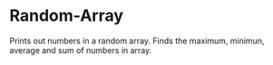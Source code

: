 # Random-Array
Prints out numbers in a random array.
Finds the maximum, minimun, average and sum of numbers in array.
